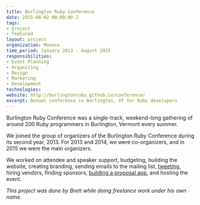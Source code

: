 ```yaml
---
title: Burlington Ruby Conference
date: 2015-08-02 00:00:00 Z
tags:
- project
- featured
layout: project
organization: Monoso
time_period: January 2013 - August 2015
responsibilities:
- Event Planning
- Organizing
- Design
- Marketing
- Development
technologies:
website: http://burlingtonruby.github.io/conference/
excerpt: Annual conference in Burlington, VT for Ruby developers
---
```


Burlington Ruby Conference was a single-track, weekend-long gathering of around 200 Ruby programmers in Burlington, Vermont every summer.

We joined the group of organizers of the Burlington Ruby Conference during its second year, 2013. For 2013 and 2014, we were co-organizers, and in 2015 we were the main organizers.

We worked on attendee and speaker support, budgeting, building the website, creating branding, sending emails to the mailing list, [tweeting](https://twitter.com/btvrubyconf), hiring vendors, finding sponsors, [building a proposal app](https://github.com/burlingtonruby/proposals), and hosting the event.

_This project was done by Brett while doing freelance work under his own name._
